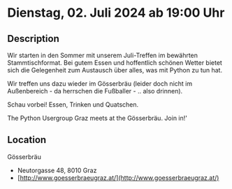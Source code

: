 # Dienstag, 02. Juli 2024 ab 19:00 Uhr

## Description

Wir starten in den Sommer mit unserem Juli-Treffen im bewährten Stammtischformat. Bei gutem Essen und hoffentlich schönen Wetter bietet sich die Gelegenheit zum Austausch über alles, was mit Python zu tun hat.

Wir treffen uns dazu wieder im Gösserbräu
(leider doch nicht im Außenbereich - da herrschen die Fußballer -
.. also drinnen).

Schau vorbei! Essen, Trinken und Quatschen.

The Python Usergroup Graz meets at the Gösserbräu.
Join in!'

## Location

Gösserbräu

- Neutorgasse 48, 8010 Graz
- [http://www.goesserbraeugraz.at/](http://www.goesserbraeugraz.at/)
